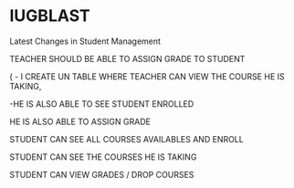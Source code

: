 # IUGBLAST
Latest Changes in Student Management

TEACHER SHOULD BE ABLE TO ASSIGN GRADE TO STUDENT

( - I CREATE UN TABLE WHERE TEACHER CAN VIEW THE COURSE HE IS TAKING,

-HE IS ALSO ABLE TO SEE STUDENT ENROLLED

HE IS ALSO ABLE TO ASSIGN GRADE

STUDENT CAN SEE ALL COURSES AVAILABLES AND ENROLL

STUDENT CAN SEE THE COURSES HE IS TAKING

STUDENT CAN VIEW GRADES / DROP COURSES
